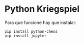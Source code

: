 # Python Kriegspiel

Para que funcione hay que instalar:
```
pip install python-chess 
pip install jupyter
```

[logo]: https://github.com/luis1415/kriegspiel_python/blob/master/jupyter_chess.png?raw=true "Ajedrez"
